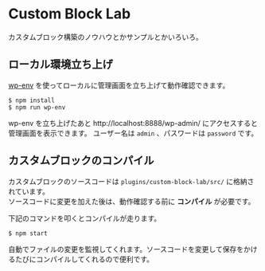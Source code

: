 # Custom Block Lab

カスタムブロック構築のノウハウとかサンプルとかいろいろ。

## ローカル環境立ち上げ

[wp-env](https://ja.wordpress.org/team/handbook/block-editor/reference-guides/packages/packages-env/) を使ってローカルに管理画面を立ち上げて動作確認できます。

```shell
$ npm install
$ npm run wp-env
```

wp-env を立ち上げたあと http://localhost:8888/wp-admin/ にアクセスすると管理画面を表示できます。
ユーザー名は `admin` 、パスワードは `password` です。

## カスタムブロックのコンパイル

カスタムブロックのソースコードは `plugins/custom-block-lab/src/` に格納されています。  
ソースコードに変更を加えた後は、動作確認する前に **コンパイル** が必要です。

下記のコマンドを叩くとコンパイルが走ります。

```shell
$ npm start
```

自動でファイルの変更を監視してくれます。ソースコードを変更して保存をかけるたびにコンパイルしてくれるので便利です。
